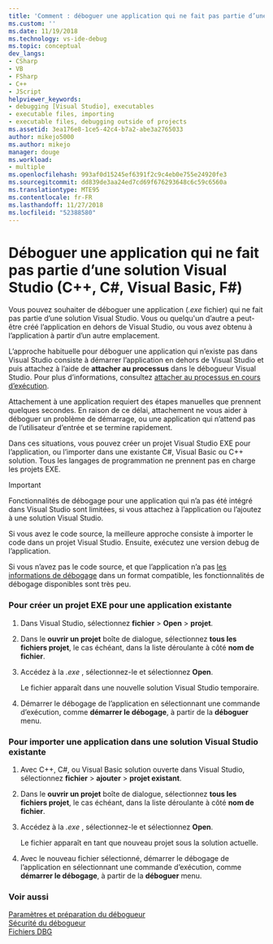 ```yaml
---
title: 'Comment : déboguer une application qui ne fait pas partie d’une solution Visual Studio | Microsoft Docs'
ms.custom: ''
ms.date: 11/19/2018
ms.technology: vs-ide-debug
ms.topic: conceptual
dev_langs:
- CSharp
- VB
- FSharp
- C++
- JScript
helpviewer_keywords:
- debugging [Visual Studio], executables
- executable files, importing
- executable files, debugging outside of projects
ms.assetid: 3ea176e8-1ce5-42c4-b7a2-abe3a2765033
author: mikejo5000
ms.author: mikejo
manager: douge
ms.workload:
- multiple
ms.openlocfilehash: 993af0d15245ef6391f2c9c4eb0e755e24920fe3
ms.sourcegitcommit: dd839de3aa24ed7cd69f676293648c6c59c6560a
ms.translationtype: MTE95
ms.contentlocale: fr-FR
ms.lasthandoff: 11/27/2018
ms.locfileid: "52388580"
---
```

# <a name="debug-an-app-that-isnt-part-of-a-visual-studio-solution-c-c-visual-basic-f"></a>Déboguer une application qui ne fait pas partie d’une solution Visual Studio (C++, C#, Visual Basic, F#)

Vous pouvez souhaiter de déboguer une application (*.exe* fichier) qui ne fait pas partie d’une solution Visual Studio. Vous ou quelqu'un d’autre a peut-être créé l’application en dehors de Visual Studio, ou vous avez obtenu à l’application à partir d’un autre emplacement. 

L’approche habituelle pour déboguer une application qui n’existe pas dans Visual Studio consiste à démarrer l’application en dehors de Visual Studio et puis attachez à l’aide de **attacher au processus** dans le débogueur Visual Studio. Pour plus d’informations, consultez [attacher au processus en cours d’exécution](../debugger/attach-to-running-processes-with-the-visual-studio-debugger.md).  
  
Attachement à une application requiert des étapes manuelles que prennent quelques secondes. En raison de ce délai, attachement ne vous aider à déboguer un problème de démarrage, ou une application qui n’attend pas de l’utilisateur d’entrée et se termine rapidement. 

Dans ces situations, vous pouvez créer un projet Visual Studio EXE pour l’application, ou l’importer dans une existante C#, Visual Basic ou C++ solution. Tous les langages de programmation ne prennent pas en charge les projets EXE. 

>[!IMPORTANT]
>Fonctionnalités de débogage pour une application qui n’a pas été intégré dans Visual Studio sont limitées, si vous attachez à l’application ou l’ajoutez à une solution Visual Studio. 
>
>Si vous avez le code source, la meilleure approche consiste à importer le code dans un projet Visual Studio. Ensuite, exécutez une version debug de l’application.
>
>Si vous n’avez pas le code source, et que l’application n’a pas [les informations de débogage](../debugger/how-to-set-debug-and-release-configurations.md) dans un format compatible, les fonctionnalités de débogage disponibles sont très peu. 

### <a name="to-create-a-new-exe-project-for-an-existing-app"></a>Pour créer un projet EXE pour une application existante  
   
1. Dans Visual Studio, sélectionnez **fichier** > **Open** > **projet**.  
   
1. Dans le **ouvrir un projet** boîte de dialogue, sélectionnez **tous les fichiers projet**, le cas échéant, dans la liste déroulante à côté **nom de fichier**.  
   
1. Accédez à la *.exe* , sélectionnez-le et sélectionnez **Open**.  
   
   Le fichier apparaît dans une nouvelle solution Visual Studio temporaire.

1. Démarrer le débogage de l’application en sélectionnant une commande d’exécution, comme **démarrer le débogage**, à partir de la **déboguer** menu.    
  
### <a name="to-import-an-app-into-an-existing-visual-studio-solution"></a>Pour importer une application dans une solution Visual Studio existante  
  
1.  Avec C++, C#, ou Visual Basic solution ouverte dans Visual Studio, sélectionnez **fichier** > **ajouter** > **projet existant**.  
  
1. Dans le **ouvrir un projet** boîte de dialogue, sélectionnez **tous les fichiers projet**, le cas échéant, dans la liste déroulante à côté **nom de fichier**.  
   
1. Accédez à la *.exe* , sélectionnez-le et sélectionnez **Open**.  
   
   Le fichier apparaît en tant que nouveau projet sous la solution actuelle.  
   
1. Avec le nouveau fichier sélectionné, démarrer le débogage de l’application en sélectionnant une commande d’exécution, comme **démarrer le débogage**, à partir de la **déboguer** menu.    
  
### <a name="see-also"></a>Voir aussi  
 [Paramètres et préparation du débogueur](../debugger/debugger-settings-and-preparation.md)   
 [Sécurité du débogueur](../debugger/debugger-security.md)   
 [Fichiers DBG](/previous-versions/visualstudio/visual-studio-2010/da528y14(v=vs.100))